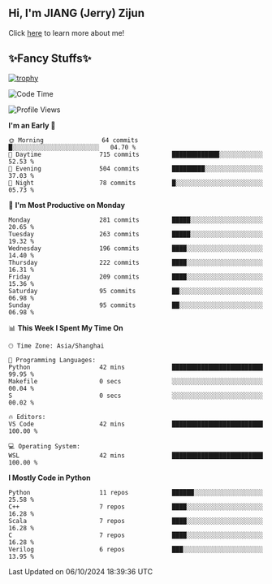 ## Hi, I'm JIANG (Jerry) Zijun

Click [here](https://jzjerry.github.io/about/) to learn more about me!

## ✨Fancy Stuffs✨
[![trophy](https://github-profile-trophy.vercel.app/?username=jzjerry&theme=onedark)](https://github.com/ryo-ma/github-profile-trophy)
<!--START_SECTION:waka-->
![Code Time](http://img.shields.io/badge/Code%20Time-713%20hrs%2020%20mins-blue)

![Profile Views](http://img.shields.io/badge/Profile%20Views-0-blue)

**I'm an Early 🐤** 

```text
🌞 Morning                64 commits          █░░░░░░░░░░░░░░░░░░░░░░░░   04.70 % 
🌆 Daytime                715 commits         █████████████░░░░░░░░░░░░   52.53 % 
🌃 Evening                504 commits         █████████░░░░░░░░░░░░░░░░   37.03 % 
🌙 Night                  78 commits          █░░░░░░░░░░░░░░░░░░░░░░░░   05.73 % 
```
📅 **I'm Most Productive on Monday** 

```text
Monday                   281 commits         █████░░░░░░░░░░░░░░░░░░░░   20.65 % 
Tuesday                  263 commits         █████░░░░░░░░░░░░░░░░░░░░   19.32 % 
Wednesday                196 commits         ████░░░░░░░░░░░░░░░░░░░░░   14.40 % 
Thursday                 222 commits         ████░░░░░░░░░░░░░░░░░░░░░   16.31 % 
Friday                   209 commits         ████░░░░░░░░░░░░░░░░░░░░░   15.36 % 
Saturday                 95 commits          ██░░░░░░░░░░░░░░░░░░░░░░░   06.98 % 
Sunday                   95 commits          ██░░░░░░░░░░░░░░░░░░░░░░░   06.98 % 
```


📊 **This Week I Spent My Time On** 

```text
🕑︎ Time Zone: Asia/Shanghai

💬 Programming Languages: 
Python                   42 mins             █████████████████████████   99.95 % 
Makefile                 0 secs              ░░░░░░░░░░░░░░░░░░░░░░░░░   00.04 % 
S                        0 secs              ░░░░░░░░░░░░░░░░░░░░░░░░░   00.02 % 

🔥 Editors: 
VS Code                  42 mins             █████████████████████████   100.00 % 

💻 Operating System: 
WSL                      42 mins             █████████████████████████   100.00 % 
```

**I Mostly Code in Python** 

```text
Python                   11 repos            ██████░░░░░░░░░░░░░░░░░░░   25.58 % 
C++                      7 repos             ████░░░░░░░░░░░░░░░░░░░░░   16.28 % 
Scala                    7 repos             ████░░░░░░░░░░░░░░░░░░░░░   16.28 % 
C                        7 repos             ████░░░░░░░░░░░░░░░░░░░░░   16.28 % 
Verilog                  6 repos             ███░░░░░░░░░░░░░░░░░░░░░░   13.95 % 
```




 Last Updated on 06/10/2024 18:39:36 UTC
<!--END_SECTION:waka-->
